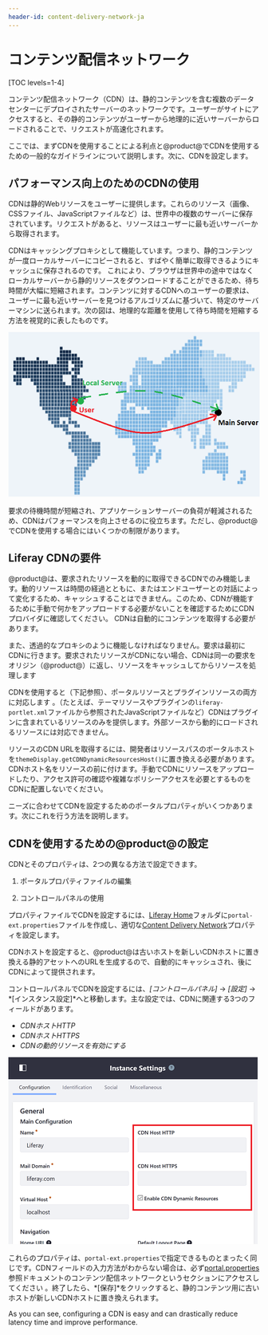 ```yaml
---
header-id: content-delivery-network-ja
---
```


# コンテンツ配信ネットワーク

[TOC levels=1-4]

コンテンツ配信ネットワーク（CDN）は、静的コンテンツを含む複数のデータセンターにデプロイされたサーバーのネットワークです。ユーザーがサイトにアクセスすると、その静的コンテンツがユーザーから地理的に近いサーバーからロードされることで、リクエストが高速化されます。

ここでは、まずCDNを使用することによる利点と@product@でCDNを使用するための一般的なガイドラインについて説明します。次に、CDNを設定します。

## パフォーマンス向上のためのCDNの使用

CDNは静的Webリソースをユーザーに提供します。これらのリソース（画像、CSSファイル、JavaScriptファイルなど）は、世界中の複数のサーバーに保存されています。リクエストがあると、リソースはユーザーに最も近いサーバーから取得されます。

CDNはキャッシングプロキシとして機能しています。つまり、静的コンテンツが一度ローカルサーバーにコピーされると、すばやく簡単に取得できるようにキャッシュに保存されるのです。
これにより、ブラウザは世界中の途中ではなくローカルサーバーから静的リソースをダウンロードすることができるため、待ち時間が大幅に短縮されます。コンテンツに対するCDNへのユーザーの要求は、ユーザーに最も近いサーバーを見つけるアルゴリズムに基づいて、特定のサーバーマシンに送られます。次の図は、地理的な距離を使用して待ち時間を短縮する方法を視覚的に表したものです。

![図1：地図上の赤い線は、サーバーからユーザーまでの要求によって移動した所要距離を表しています。CDNを使用すると、ユーザーははるかに近いローカルサーバーから静的リソースを要求でき、ダウンロード時間が短縮されます。](../../../images/cdn-map.png)

要求の待機時間が短縮され、アプリケーションサーバーの負荷が軽減されるため、CDNはパフォーマンスを向上させるのに役立ちます。ただし、@product@でCDNを使用する場合にはいくつかの制限があります。

## Liferay CDNの要件

@product@は、要求されたリソースを動的に取得できるCDNでのみ機能します。動的リソースは時間の経過とともに、またはエンドユーザーとの対話によって変化するため、キャッシュすることはできません。このため、CDNが機能するために手動で何かをアップロードする必要がないことを確認するためにCDNプロバイダに確認してください。
CDNは自動的にコンテンツを取得する必要があります。

また、透過的なプロキシのように機能しなければなりません。要求は最初にCDNに行きます。要求されたリソースがCDNにない場合、CDNは同一の要求をオリジン（@product@）に返し、リソースをキャッシュしてからリソースを処理します

CDNを使用すると（下記参照）、ポータルリソースとプラグインリソースの両方に対応します 。（たとえば、テーマリソースやプラグインの`liferay-portlet.xml`ファイルから参照されたJavaScriptファイルなど）CDNはプラグインに含まれているリソースのみを提供します。外部ソースから動的にロードされるリソースには対応できません。

リソースのCDN URLを取得するには、開発者はリソースパスのポータルホストを`themeDisplay.getCDNDynamicResourcesHost()`に置き換える必要があります。CDNホスト名をリソースの前に付けます。手動でCDNにリソースをアップロードしたり、アクセス許可の確認や複雑なポリシーアクセスを必要とするものをCDNに配置しないでください。

ニーズに合わせてCDNを設定するためのポータルプロパティがいくつかあります。次にこれを行う方法を説明します。

## CDNを使用するための@product@の設定

 CDNとそのプロパティは、2つの異なる方法で設定できます。

1. ポータルプロパティファイルの編集

2. コントロールパネルの使用

プロパティファイルでCDNを設定するには、[Liferay Home](/discover/deployment/-/knowledge_base/7-1/installing-liferay-ja#liferay-home)フォルダに`portal-ext.properties`ファイルを作成し、適切な[Content Delivery Network](@platform-ref@/7.1-latest/propertiesdoc/portal.properties.html#Content%20Delivery%20Network)プロパティを設定します。

CDNホストを設定すると、@product@は古いホストを新しいCDNホストに置き換える静的アセットへのURLを生成するので、自動的にキャッシュされ、後にCDNによって提供されます。

コントロールパネルでCDNを設定するには、*[コントロールパネル]* → *[設定]* → *[インスタンス設定]*へと移動します。主な設定では、CDNに関連する3つのフィールドがあります。

- *CDNホストHTTP*
- *CDNホストHTTPS*
- *CDNの動的リソースを有効にする*

![図2：コントロールパネルでポータルのCDNを設定できます。](../../../images/cdn-control-panel.png)

これらのプロパティは、`portal-ext.properties`で指定できるものとまったく同じです。CDNフィールドの入力方法がわからない場合は、必ず[portal.properties](@platform-ref@/7.1-latest/propertiesdoc/portal.properties.html#Content%20Delivery%20Network)参照ドキュメントのコンテンツ配信ネットワークというセクションにアクセスしてください 。終了したら、*[保存]*をクリックすると、静的コンテンツ用に古いホストが新しいCDNホストに置き換えられます。

As you can see, configuring a CDN is easy and can drastically reduce latency
time and improve performance.
